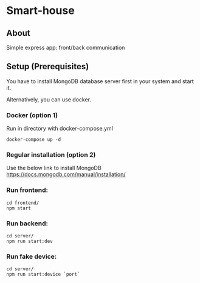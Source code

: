 # Smart-house

## About

Simple express app: front/back communication

## Setup (Prerequisites)

You have to install MongoDB database server first in your system and start it. 

Alternatively, you can use docker.

### Docker (option 1)

Run in directory with docker-compose.yml
```
docker-compose up -d
```

### Regular installation (option 2)

Use the below link to install MongoDB
https://docs.mongodb.com/manual/installation/

### Run frontend:

```
cd frontend/
npm start
```

### Run backend:

```
cd server/
npm run start:dev
```

### Run fake device:

```
cd server/
npm run start:device `port`
```

